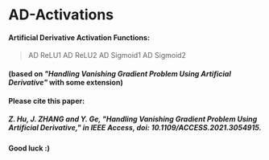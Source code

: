 # AD-Activations
#### Artificial Derivative Activation Functions:
> AD ReLU1
> AD ReLU2
> AD Sigmoid1
> AD Sigmoid2
#### (based on *"Handling Vanishing Gradient Problem Using Artificial Derivative"* with some extension)
#### Please cite this paper:
##### *Z. Hu, J. ZHANG and Y. Ge, "Handling Vanishing Gradient Problem Using Artificial Derivative," in IEEE Access, doi: 10.1109/ACCESS.2021.3054915.*
#### Good luck :)
